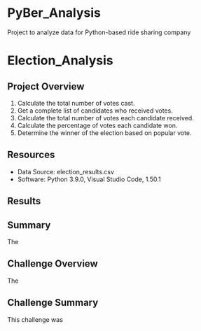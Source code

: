 # PyBer_Analysis
Project to analyze data for Python-based ride sharing company
# Election_Analysis

## Project Overview

1. Calculate the total number of votes cast.
2. Get a complete list of candidates who received votes.
3. Calculate the total number of votes each candidate received.
4. Calculate the percentage of votes each candidate won.
5. Determine the winner of the election based on popular vote.

## Resources
- Data Source: election_results.csv
- Software: Python 3.9.0, Visual Studio Code, 1.50.1

## Results

## Summary    
The 

## Challenge Overview
The 

## Challenge Summary
This challenge was 
